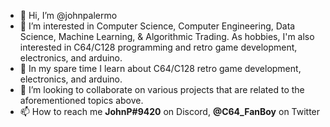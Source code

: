 - 👋 Hi, I’m @johnpalermo
- 👀 I’m interested in Computer Science, Computer Engineering, Data Science, Machine Learning, & Algorithmic Trading.  As hobbies, I'm also interested in C64/C128 programming and retro game development, electronics, and arduino.
- 🌱 In my spare time I learn about C64/C128 retro game development, electronics, and arduino.
- 💞️ I’m looking to collaborate on various projects that are related to the aforementioned topics above.
- 📫 How to reach me **JohnP#9420** on Discord, **@C64_FanBoy** on Twitter

<!---
johnpalermo/johnpalermo is a ✨ special ✨ repository because its `README.md` (this file) appears on your GitHub profile.
You can click the Preview link to take a look at your changes.
--->
